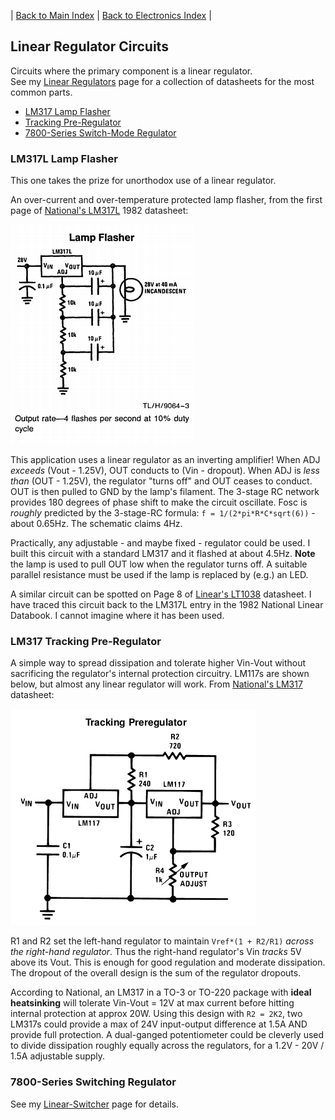 | [Back to Main Index](../../index.md) | [Back to Electronics Index](./index.md) |

## Linear Regulator Circuits

Circuits where the primary component is a linear regulator.  
See my [Linear Regulators](./linear-reg-overview.md) page for a collection of datasheets for the most common parts.

- [LM317 Lamp Flasher](#lamp-flasher)
- [Tracking Pre-Regulator](#tracking-pre-regulator)
- [7800-Series Switch-Mode Regulator](#7800-switchmode-regulator)

### LM317L Lamp Flasher <a name="lamp-flasher"></a>
This one takes the prize for unorthodox use of a linear regulator. 

An over-current and over-temperature protected lamp flasher, from the first page
of [National's LM317L](./files/datasheets/LM317/LM317L_National_1982.pdf) 1982
datasheet:  

![LM317L Lamp Flasher Schematic](./images/lm317l_lamp_flasher.png "LM317 Lamp Flasher from National's 1982 LM317L Datasheet")

This application uses a linear regulator as an inverting amplifier! When ADJ
*exceeds* (Vout - 1.25V), OUT conducts to (Vin - dropout). When ADJ is *less
than* (OUT - 1.25V), the regulator "turns off" and OUT ceases to conduct. OUT is
then pulled to GND by the lamp's filament. The 3-stage RC network provides 180
degrees of phase shift to make the circuit oscillate. Fosc is *roughly*
predicted by the 3-stage-RC formula: `f = 1/(2*pi*R*C*sqrt(6))` - about 0.65Hz.
The schematic claims 4Hz. 

Practically, any adjustable - and maybe fixed - regulator could be used. I built
this circuit with a standard LM317 and it flashed at about 4.5Hz. **Note** the
lamp is used to pull OUT low when the regulator turns off. A suitable parallel
resistance must be used if the lamp is replaced by (e.g.) an LED. 

A similar circuit can be spotted on Page 8 of
[Linear's LT1038](./files/datasheets/LT1038/LT1038_LinearTech_2000.pdf) datasheet.
I have traced this circuit back to the LM317L entry in the 1982 National Linear
Databook. I cannot imagine where it has been used.  

### LM317 Tracking Pre-Regulator <a name="tracking-pre-regulator"></a>
A simple way to spread dissipation and tolerate higher Vin-Vout without
sacrificing the regulator's internal protection circuitry. LM117s are shown
below, but almost any linear regulator will work. From
[National's LM317](./files/datasheets/LM317/LM317_National_1982.pdf) datasheet:  

![LM317 Tracking Pre-Regulator Schematic](./images/lm117_tracking_pre_regulator.png "LM317 Tracking Pre-Regulator from National's LM317 Datasheet")

R1 and R2 set the left-hand regulator to maintain `Vref*(1 + R2/R1)` *across the
right-hand regulator*. Thus the right-hand regulator's Vin *tracks* 5V above its
Vout. This is enough for good regulation and moderate dissipation. The dropout
of the overall design is the sum of the regulator dropouts.

According to National, an LM317 in a TO-3 or TO-220 package with **ideal
heatsinking** will tolerate Vin-Vout = 12V at max current before hitting
internal protection at approx 20W. Using this design with `R2 = 2K2`, two LM317s
could provide a max of 24V input-output difference at 1.5A AND provide full
protection. A dual-ganged potentiometer could be cleverly used to divide 
dissipation roughly equally across the regulators, for a 1.2V - 20V / 1.5A
adjustable supply.

### 7800-Series Switching Regulator <a name="7800-switchmode-regulator">
See my [Linear-Switcher](./linear-switcher.md) page for details.
